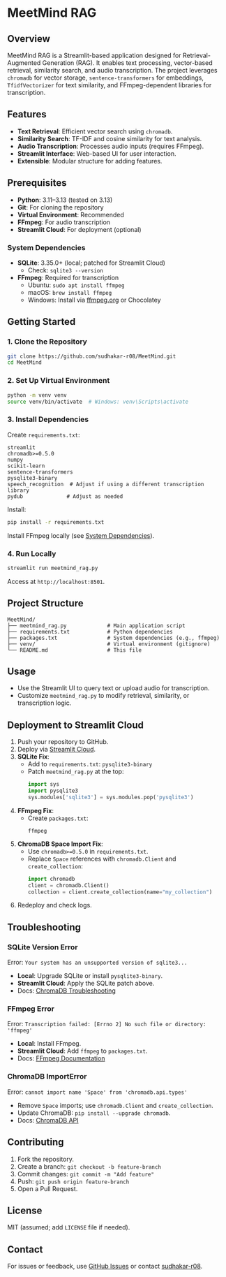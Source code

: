 # MeetMind RAG

## Overview
MeetMind RAG is a Streamlit-based application designed for Retrieval-Augmented Generation (RAG). It enables text processing, vector-based retrieval, similarity search, and audio transcription. The project leverages `chromadb` for vector storage, `sentence-transformers` for embeddings, `TfidfVectorizer` for text similarity, and FFmpeg-dependent libraries for transcription.

## Features
- **Text Retrieval**: Efficient vector search using `chromadb`.
- **Similarity Search**: TF-IDF and cosine similarity for text analysis.
- **Audio Transcription**: Processes audio inputs (requires FFmpeg).
- **Streamlit Interface**: Web-based UI for user interaction.
- **Extensible**: Modular structure for adding features.

## Prerequisites
- **Python**: 3.11–3.13 (tested on 3.13)
- **Git**: For cloning the repository
- **Virtual Environment**: Recommended
- **FFmpeg**: For audio transcription
- **Streamlit Cloud**: For deployment (optional)

### System Dependencies
- **SQLite**: 3.35.0+ (local; patched for Streamlit Cloud)
  - Check: `sqlite3 --version`
- **FFmpeg**: Required for transcription
  - Ubuntu: `sudo apt install ffmpeg`
  - macOS: `brew install ffmpeg`
  - Windows: Install via [ffmpeg.org](https://ffmpeg.org) or Chocolatey

## Getting Started

### 1. Clone the Repository
```bash
git clone https://github.com/sudhakar-r08/MeetMind.git
cd MeetMind
```

### 2. Set Up Virtual Environment
```bash
python -m venv venv
source venv/bin/activate  # Windows: venv\Scripts\activate
```

### 3. Install Dependencies
Create `requirements.txt`:
```
streamlit
chromadb>=0.5.0
numpy
scikit-learn
sentence-transformers
pysqlite3-binary
speech_recognition  # Adjust if using a different transcription library
pydub              # Adjust as needed
```
Install:
```bash
pip install -r requirements.txt
```

Install FFmpeg locally (see [System Dependencies](#system-dependencies)).

### 4. Run Locally
```bash
streamlit run meetmind_rag.py
```
Access at `http://localhost:8501`.

## Project Structure
```
MeetMind/
├── meetmind_rag.py             # Main application script
├── requirements.txt            # Python dependencies
├── packages.txt                # System dependencies (e.g., ffmpeg)
├── venv/                       # Virtual environment (gitignore)
└── README.md                   # This file
```

## Usage
- Use the Streamlit UI to query text or upload audio for transcription.
- Customize `meetmind_rag.py` to modify retrieval, similarity, or transcription logic.

## Deployment to Streamlit Cloud
1. Push your repository to GitHub.
2. Deploy via [Streamlit Cloud](https://share.streamlit.io).
3. **SQLite Fix**:
   - Add to `requirements.txt`: `pysqlite3-binary`
   - Patch `meetmind_rag.py` at the top:
     ```python
     import sys
     import pysqlite3
     sys.modules['sqlite3'] = sys.modules.pop('pysqlite3')
     ```
4. **FFmpeg Fix**:
   - Create `packages.txt`:
     ```
     ffmpeg
     ```
5. **ChromaDB Space Import Fix**:
   - Use `chromadb>=0.5.0` in `requirements.txt`.
   - Replace `Space` references with `chromadb.Client` and `create_collection`:
     ```python
     import chromadb
     client = chromadb.Client()
     collection = client.create_collection(name="my_collection")
     ```
6. Redeploy and check logs.

## Troubleshooting
### SQLite Version Error
Error: `Your system has an unsupported version of sqlite3...`
- **Local**: Upgrade SQLite or install `pysqlite3-binary`.
- **Streamlit Cloud**: Apply the SQLite patch above.
- Docs: [ChromaDB Troubleshooting](https://docs.trychroma.com/troubleshooting#sqlite)

### FFmpeg Error
Error: `Transcription failed: [Errno 2] No such file or directory: 'ffmpeg'`
- **Local**: Install FFmpeg.
- **Streamlit Cloud**: Add `ffmpeg` to `packages.txt`.
- Docs: [FFmpeg Documentation](https://ffmpeg.org/documentation.html)

### ChromaDB ImportError
Error: `cannot import name 'Space' from 'chromadb.api.types'`
- Remove `Space` imports; use `chromadb.Client` and `create_collection`.
- Update ChromaDB: `pip install --upgrade chromadb`.
- Docs: [ChromaDB API](https://docs.trychroma.com)

## Contributing
1. Fork the repository.
2. Create a branch: `git checkout -b feature-branch`
3. Commit changes: `git commit -m "Add feature"`
4. Push: `git push origin feature-branch`
5. Open a Pull Request.

## License
MIT (assumed; add `LICENSE` file if needed).

## Contact
For issues or feedback, use [GitHub Issues](https://github.com/sudhakar-r08/MeetMind/issues) or contact [sudhakar-r08](https://github.com/sudhakar-r08).